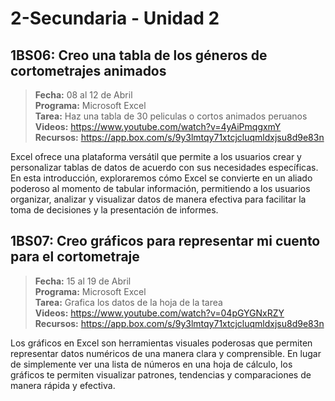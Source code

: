 # 2-Secundaria - Unidad 2

## 1BS06: Creo una tabla de los géneros de cortometrajes animados

> <i class="bi bi-calendar"></i> **Fecha:** 08 al 12 de Abril<br><i class="bi bi-laptop"></i> **Programa:** Microsoft Excel <br><i class="bi bi-clipboard-check"></i> **Tarea:** Haz una tabla de 30 peliculas o cortos animados peruanos <br><i class="bi bi-youtube txt-red"></i> **Videos:** https://www.youtube.com/watch?v=4yAiPmqgxmY<br><i class="bi bi-files"></i> **Recursos:** https://app.box.com/s/9y3lmtqy71xtcjcluqmldxjsu8d9e83n

Excel ofrece una plataforma versátil que permite a los usuarios crear y personalizar tablas de datos de acuerdo con sus necesidades específicas. En esta introducción, exploraremos cómo Excel se convierte en un aliado poderoso al momento de tabular información, permitiendo a los usuarios organizar, analizar y visualizar datos de manera efectiva para facilitar la toma de decisiones y la presentación de informes.

<div class="currentTheme">

## 1BS07: Creo gráficos para representar mi cuento para el cortometraje

> <i class="bi bi-calendar"></i> **Fecha:** 15 al 19 de Abril<br><i class="bi bi-laptop"></i> **Programa:** Microsoft Excel <br><i class="bi bi-clipboard-check"></i> **Tarea:** Grafica los datos de la hoja de la tarea<br><i class="bi bi-youtube txt-red"></i> **Videos:** https://www.youtube.com/watch?v=04pGYGNxRZY<br><i class="bi bi-files"></i> **Recursos:** https://app.box.com/s/9y3lmtqy71xtcjcluqmldxjsu8d9e83n

Los gráficos en Excel son herramientas visuales poderosas que permiten representar datos numéricos de una manera clara y comprensible. En lugar de simplemente ver una lista de números en una hoja de cálculo, los gráficos te permiten visualizar patrones, tendencias y comparaciones de manera rápida y efectiva.

</div>